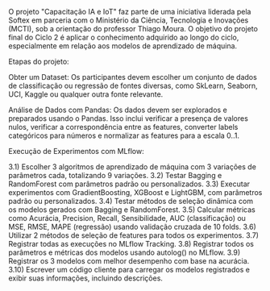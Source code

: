 O projeto "Capacitação IA e IoT" faz parte de uma iniciativa liderada pela Softex em parceria com o Ministério da Ciência, Tecnologia e Inovações (MCTI), sob a orientação do professor Thiago Moura. O objetivo do projeto final do Ciclo 2 é aplicar o conhecimento adquirido ao longo do ciclo, especialmente em relação aos modelos de aprendizado de máquina.

Etapas do projeto:

Obter um Dataset: Os participantes devem escolher um conjunto de dados de classificação ou regressão de fontes diversas, como SkLearn, Seaborn, UCI, Kaggle ou qualquer outra fonte relevante.

Análise de Dados com Pandas: Os dados devem ser explorados e preparados usando o Pandas. Isso inclui verificar a presença de valores nulos, verificar a correspondência entre as features, converter labels categóricos para números e normalizar as features para a escala 0..1.

Execução de Experimentos com MLflow:

3.1) Escolher 3 algoritmos de aprendizado de máquina com 3 variações de parâmetros cada, totalizando 9 variações.
3.2) Testar Bagging e RandomForest com parâmetros padrão ou personalizados.
3.3) Executar experimentos com GradientBoosting, XGBoost e LightGBM, com parâmetros padrão ou personalizados.
3.4) Testar métodos de seleção dinâmica com os modelos gerados com Bagging e RandomForest.
3.5) Calcular métricas como Acurácia, Precision, Recall, Sensibilidade, AUC (classificação) ou MSE, RMSE, MAPE (regressão) usando validação cruzada de 10 folds.
3.6) Utilizar 2 métodos de seleção de features para todos os experimentos.
3.7) Registrar todas as execuções no MLflow Tracking.
3.8) Registrar todos os parâmetros e métricas dos modelos usando autolog() no MLflow.
3.9) Registrar os 3 modelos com melhor desempenho com base na acurácia.
3.10) Escrever um código cliente para carregar os modelos registrados e exibir suas informações, incluindo descrições.

